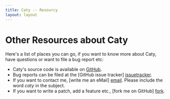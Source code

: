 ```yaml
---
title: Caty -- Resourcy
layout: layout
---
```


# Other Resources about Caty #

Here's a list of places you can go, if you want to know more about Caty,
have questions or want to file a bug report etc:

*   Caty's source code is available on [GitHub].
*   Bug reports can be filed at the [GitHub issue tracker] [issuetracker].
*   If you want to contact me, [write me an eMail] [email]. Please include the word _caty_ in the subject.
*   If you want to write a patch, add a feature etc., [fork me on GitHub] [fork].


[github]:           http://github.com/karottenreibe/caty            "Caty's GitHub repo"
[issuetracker]:     http://github.com/karottenreibe/caty/issues     "Caty's issue tracker"
[fork]:             http://github.com/karottenreibe/caty/fork       "Fork this project on GitHub!"
[email]:            /caty/email                                     "My email address is listed here"

